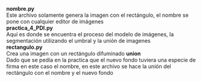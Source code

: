 **nombre.py**<br>
Este archivo solamente genera la imagen con el rectángulo, el nombre se pone con cualquier editor de imágenes<br>
**practica_4_PDI.py**<br>
Aquí es donde se encuentra el proceso del modelo de imágenes, la segmentación utilizando el umbral y la unión de imagenes<br>
**rectangulo.py**<br>
Crea una imagen con un rectángulo difuminado
**union**<br>
Dado que se pedía en la practica que el nuevo fondo tuviera una especie de firma en este caso el nombre, en este archivo se hace la unión del rectángulo con el nombre y el nuevo fondo